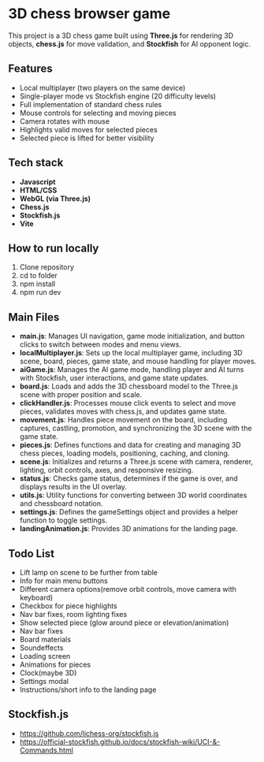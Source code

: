 # 3D chess browser game
This project is a 3D chess game built using **Three.js** for rendering 3D objects, **chess.js** for move validation, and **Stockfish** for AI opponent logic. 

## Features
- Local multiplayer (two players on the same device)
- Single-player mode vs Stockfish engine (20 difficulty levels)
- Full implementation of standard chess rules
- Mouse controls for selecting and moving pieces
- Camera rotates with mouse
- Highlights valid moves for selected pieces
- Selected piece is lifted for better visibility

## Tech stack
- **Javascript**
- **HTML/CSS**
- **WebGL (via Three.js)**
- **Chess.js**
- **Stockfish.js**
- **Vite**

## How to run locally
1. Clone repository
2. cd to folder
3. npm install
4. npm run dev

## Main Files
- **main.js**: Manages UI navigation, game mode initialization, and button clicks to switch between modes and menu views.
- **localMultiplayer.js**: Sets up the local multiplayer game, including 3D scene, board, pieces, game state, and mouse handling for player moves.
- **aiGame.js**: Manages the AI game mode, handling player and AI turns with Stockfish, user interactions, and game state updates.
- **board.js**: Loads and adds the 3D chessboard model to the Three.js scene with proper position and scale.
- **clickHandler.js**: Processes mouse click events to select and move pieces, validates moves with chess.js, and updates game state.
- **movement.js**: Handles piece movement on the board, including captures, castling, promotion, and synchronizing the 3D scene with the game state.
- **pieces.js**: Defines functions and data for creating and managing 3D chess pieces, loading models, positioning, caching, and cloning.
- **scene.js**: Initializes and returns a Three.js scene with camera, renderer, lighting, orbit controls, axes, and responsive resizing.
- **status.js**: Checks game status, determines if the game is over, and displays results in the UI overlay.
- **utils.js**: Utility functions for converting between 3D world coordinates and chessboard notation.
- **settings.js**: Defines the gameSettings object and provides a helper function to toggle settings.
- **landingAnimation.js**: Provides 3D animations for the landing page.

## Todo List
- Lift lamp on scene to be further from table
- Info for main menu buttons
- Different camera options(remove orbit controls, move camera with keyboard)
- Checkbox for piece highlights
- Nav bar fixes, room lighting fixes
- Show selected piece (glow around piece or elevation/animation)
- Nav bar fixes
- Board materials
- Soundeffects
- Loading screen
- Animations for pieces
- Clock(maybe 3D)
- Settings modal
- Instructions/short info to the landing page

## Stockfish.js
- https://github.com/lichess-org/stockfish.js
- https://official-stockfish.github.io/docs/stockfish-wiki/UCI-&-Commands.html

